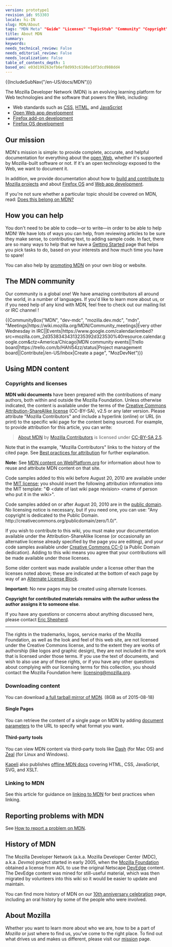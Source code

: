 ```yaml
---
version: prototype1
revision_id: 953303
locale: hi-IN
slug: MDN/About
tags: "MDN Meta" "Guide" "Licenses" "TopicStub" "Community" "Copyright" "Collaborating" "NeedsTranslation"
title: About MDN
summary: 
keywords: 
needs_technical_review: False
needs_editorial_review: False
needs_localization: False
table_of_contents_depth: 1
based_on: e03d199263efb6ef8d993c6108e1df3dcd988dd4
---
```

<div>{{IncludeSubNav("/en-US/docs/MDN")}}</div>

<p>The Mozilla Developer Network (MDN) is an evolving learning platform for Web technologies and the software that powers the Web, including:</p>

<ul>
 <li>Web standards such as <a href="/en-US/docs/CSS" title="/en-US/docs/CSS">CSS</a>, <a href="/en-US/docs/HTML" title="/en-US/docs/HTML">HTML</a>, and <a href="/en-US/docs/JavaScript" title="/en-US/docs/JavaScript">JavaScript</a></li>
 <li><a href="/en-US/docs/Apps" title="/en-US/docs/Apps">Open Web app development</a></li>
 <li><a href="/en-US/docs/Add-ons" title="/en-US/docs/Add-ons">Firefox add-on development</a></li>
 <li><a href="/en-US/docs/Mozilla/Firefox_OS" title="/en-US/docs/Mozilla/Firefox_OS">Firefox OS development</a></li>
</ul>

<h2 id="Our_mission">Our mission</h2>

<p>MDN's mission is simple: to provide complete, accurate, and helpful documentation for everything about the <a href="/en-US/docs/Web">open Web</a>, whether it's supported by Mozilla-built software or not. If it's an open technology exposed to the Web, we want to document it.</p>

<p>In addition, we provide documentation about how to <a href="/en-US/docs/Mozilla">build and contribute to Mozilla projects</a> and about <a href="/en-US/Firefox_OS">Firefox OS</a> and <a href="/en-US/Apps">Web app development</a>.</p>

<p>If you're not sure whether a particular topic should be covered on MDN, read: <a href="/en-US/docs/Project:MDN/Contributing/Does_this_belong">Does this belong on MDN?</a></p>

<h2 id="How_you_can_help">How you can help</h2>

<p>You don't need to be able to code—or to write—in order to be able to help MDN! We have lots of ways you can help, from reviewing articles to be sure they make sense, to contributing text, to adding sample code. In fact, there are so many ways to help that we have a <a href="/en-US/docs/MDN/Getting_started">Getting Started</a> page that helps you pick tasks to do, based on your interests and how much time you have to spare!</p>

<p>You can also help by <a href="/en-US/docs/MDN/About/Promote">promoting MDN</a> on your own blog or website.</p>

<h2 id="The_MDN_community">The MDN community</h2>

<p>Our community is a global one! We have amazing contributors all around the world, in a number of languages. If you'd like to learn more about us, or if you need help of any kind with MDN, feel free to check out our mailing list or IRC channel !</p>

<p>{{CommunityBox("MDN", "dev-mdc", "mozilla.dev.mdc", "mdn", "Meetings|https://wiki.mozilla.org/MDN/Community_meetings|Every other Wednesday in IRC||Events|https://www.google.com/calendar/embed?src=mozilla.com_2d35383434313235392d323530%40resource.calendar.google.com&amp;ctz=America/Chicago|MDN community events||Trello board|https://trello.com/b/HAhl54zz/status|Project management board||Contribute|/en-US/Inbox|Create a page", "MozDevNet")}}</p>

<h2 id="Using_MDN_content">Using MDN content</h2>

<h3 id="Copyrights_and_licenses">Copyrights and licenses</h3>

<p><strong>MDN wiki documents</strong> have been prepared with the contributions of many authors, both within and outside the Mozilla Foundation. Unless otherwise indicated, the content is available under the terms of the <a class="external text" href="http://creativecommons.org/licenses/by-sa/2.5/" rel="nofollow" title="http://creativecommons.org/licenses/by-sa/2.5/">Creative Commons Attribution-ShareAlike license</a> (CC-BY-SA), v2.5 or any later version. Please attribute "Mozilla Contributors" and include a hyperlink (online) or URL (in print) to the specific wiki page for the content being sourced. For example, to provide attribution for this article, you can write:</p>

<blockquote><a href="https://developer.mozilla.org/en-US/docs/MDN/About">About MDN</a> by <a href="https://developer.mozilla.org/en-US/docs/MDN/About$history">Mozilla Contributors</a> is licensed under <a href="http://creativecommons.org/licenses/by-sa/2.5/">CC-BY-SA 2.5</a>.</blockquote>

<p>Note that in the example, "Mozilla Contributors" links to the history of the cited page. See <a href="http://wiki.creativecommons.org/Marking/Users">Best practices for attribution</a> for further explanation.</p>

<div class="note">
<p><strong>Note:</strong> See <a href="/en-US/docs/MDN_content_on_WebPlatform.org" title="/en-US/docs/MDN_content_on_WebPlatform.org">MDN content on WebPlatform.org</a> for information about how to reuse and attribute MDN content on that site.</p>
</div>

<p>Code samples added to this wiki before August 20, 2010 are available under the <a class="external" href="http://www.opensource.org/licenses/mit-license.php" title="http://www.opensource.org/licenses/mit-license.php">MIT license</a>; you should insert the following attribution information into the MIT template:&nbsp;"© &lt;date of last wiki page revision&gt; &lt;name of person who put it in the wiki&gt;".</p>

<p>Code samples added on or after August 20, 2010 are in the <a class="external" href="http://creativecommons.org/publicdomain/zero/1.0/" title="http://wiki.creativecommons.org/Public_domain">public domain</a>. No licensing notice is necessary, but if you need one, you can use:&nbsp;"Any copyright is dedicated to the Public Domain. http://creativecommons.org/publicdomain/zero/1.0/".</p>

<p>If you wish to contribute to this wiki, you must make your documentation available under the Attribution-ShareAlike license (or occasionally an alternative license already specified by the page you are editing), and your code samples available under <a href="http://creativecommons.org/publicdomain/zero/1.0/" title="http://creativecommons.org/publicdomain/zero/1.0/">Creative Commons CC-0</a> (a Public Domain dedication). Adding to this wiki means you agree that your contributions will be made available under those licenses.</p>

<p>Some older content was made available under a license other than the licenses noted above; these are indicated at the bottom of each page by way of an <a class="internal" href="/Archive/Meta_docs/Examples/Alternate_License_Block" title="Project:En/Examples/Alternate License Block">Alternate License Block</a>.</p>

<div class="warning">
<p><strong>Important:</strong> No new pages may be created using alternate licenses.</p>
</div>

<p><strong>Copyright for contributed materials remains with the author unless the author assigns it to someone else</strong>.</p>

<p>If you have any questions or concerns about anything discussed here, please contact <a class="external" href="mailto:eshepherd@mozilla.com" rel="nofollow" title="mailto:eshepherd@mozilla.com">Eric Shepherd</a>.</p>

<hr />
<p>The rights in the trademarks, logos, service marks of the Mozilla Foundation, as well as the look and feel of this web site, are not licensed under the Creative Commons license, and to the extent they are works of authorship (like logos and graphic design), they are not included in the work that is licensed under those terms. If you use the text of documents, and wish to also use any of these rights, or if you have any other questions about complying with our licensing terms for this collection, you should contact the Mozilla Foundation here: <a class="external text" href="mailto:licensing@mozilla.org" rel="nofollow" title="mailto:licensing@mozilla.org">licensing@mozilla.org</a>.</p>

<h3 id="Downloading_content">Downloading content</h3>

<p>You can download <a href="/media/developer.mozilla.org.tar.gz">a full tarball mirror of MDN</a>. (8GB as of 2015-08-18)</p>

<h4 id="Single_Pages">Single Pages</h4>

<p>You can retrieve the content of a single page on MDN by adding <a href="/en-US/docs/MDN/Kuma/API#Document_parameters">document parameters</a> to the URL to specify what format you want.</p>

<h4 id="Third-party_tools">Third-party tools</h4>

<p>You can view MDN content via third-party tools like <a href="http://kapeli.com/dash">Dash</a> (for Mac OS) and <a href="http://zealdocs.org/">Zeal</a> (for Linux and Windows).</p>

<p><a href="https://kapeli.com/">Kapeli</a> also publishes <a href="https://kapeli.com/mdn_offline">offline MDN docs</a> covering HTML, CSS, JavaScript, SVG, and XSLT.</p>

<h3 id="Linking_to_MDN">Linking to MDN</h3>

<p>See this article for guidance on <a href="/en-US/docs/MDN/About/Linking_to_MDN">linking to MDN</a> for best practices when linking.</p>

<h2 id="Reporting_problems_with_MDN">Reporting problems with MDN</h2>

<p>See <a href="/en-US/docs/MDN/Contribute/Howto/Report_a_problem">How to report a problem on MDN</a>.</p>

<h2 id="History_of_MDN">History of MDN</h2>

<p>The Mozilla Developer Network (a.k.a. Mozilla Developer Center (MDC), a.k.a. <em>Devmo</em>) project started in early 2005, when the <a class="external" href="http://www.mozillafoundation.org">Mozilla Foundation</a> obtained a license from AOL to use the original Netscape <a href="https://web.archive.org/web/*/devedge.netscape.com" title="Project:en/DevEdge">DevEdge</a> content. The DevEdge content was mined for still-useful material, which was then migrated by volunteers into this wiki so it would be easier to update and maintain.</p>

<p>You can find more history of MDN on our <a href="/en-US/docs/MDN_at_ten">10th anniversary celebration</a> page, including an oral history by some of the people who were involved.</p>

<h2 id="About_Mozilla">About Mozilla</h2>

<p>Whether you want to learn more about who we are, how to be a part of <em>Mozilla</em> or just where to find us, you've come to the right place. To find out what drives us and makes us different, please visit our <a href="http://www.mozilla.org/en-US/mission/">mission</a> page.</p>


